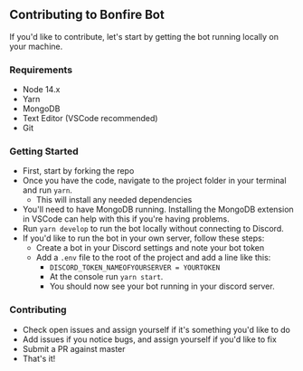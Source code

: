 ## Contributing to Bonfire Bot

If you'd like to contribute, let's start by getting the bot running locally on your machine.

### Requirements
+ Node 14.x
+ Yarn
+ MongoDB
+ Text Editor (VSCode recommended)
+ Git

### Getting Started
+ First, start by forking the repo
+ Once you have the code, navigate to the project folder in your terminal and run `yarn`.
    - This will install any needed dependencies
+ You'll need to have MongoDB running. Installing the MongoDB extension in VSCode can help with this if you're having problems.
+ Run `yarn develop` to run the bot locally without connecting to Discord.
+ If you'd like to run the bot in your own server, follow these steps:
    - Create a bot in your Discord settings and note your bot token
    - Add a `.env` file to the root of the project and add a line like this:
        - `DISCORD_TOKEN_NAMEOFYOURSERVER = YOURTOKEN`
        - At the console run `yarn start`.
        - You should now see your bot running in your discord server.
        

### Contributing
+ Check open issues and assign yourself if it's something you'd like to do
+ Add issues if you notice bugs, and assign yourself if you'd like to fix
+ Submit a PR against master
+ That's it!

